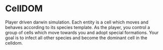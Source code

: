 # CellDOM

Player driven darwin simulation.  Each entity is a cell which moves and behaves according to its species template.  As the player, you control a group of cells which move towards you and adopt special formations.  Your goal is to infect all other species and become the dominant cell in the celldom.  
